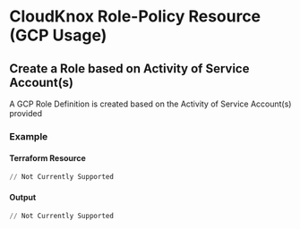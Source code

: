 # CloudKnox Role-Policy Resource (GCP Usage)

## Create a Role based on Activity of Service Account(s)

A GCP Role Definition is created based on the Activity of Service Account(s) provided

### Example

#### Terraform Resource

```terraform
// Not Currently Supported

```

#### Output

```terraform
// Not Currently Supported

```

